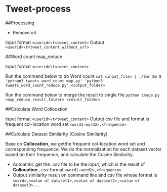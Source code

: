 # Tweet-process

##Processing
 - Remove url

Input format `<userid>\t<tweet_content>`
Output  `<userid>\t<tweet_content_without_url>`

##Word count map_reduce


Input format `<userid>\t<tweet_content>`

Run the command below to do Word count
`cat <input_file> | ./lmr 8m 8 'python3 tweets_word_count_map.py' 'python3 tweets_word_count_reduce.py' <output_folder>`

Run the command below to merge the result to single file
`python image.py <map_reduce_result_folder> <result_folder>`

##Calculate Word Collocation

Input format `<userid>\t<tweet_content>`
Output  csv file and format is frequent col-location word set `<word1-word2>,<frequence>`

##Calculate Dataset Similarity (Cosine Similarity)

Base on **Collocation**, we getthe frequent col-location word set and corresponding frequence.
We do the normalization for each dataset vector based on their frequence, and calculate the Cosine Similarity.

* Autoamtic get the .csv file to be the input, which is the result of **Collocation** , csv format `<word1-word2>,<frequence>`
* Output similarity result on command line and csv file whose format is `<word>,<value of dataset1>,<value of dataset2>,<value of dataset3>...`